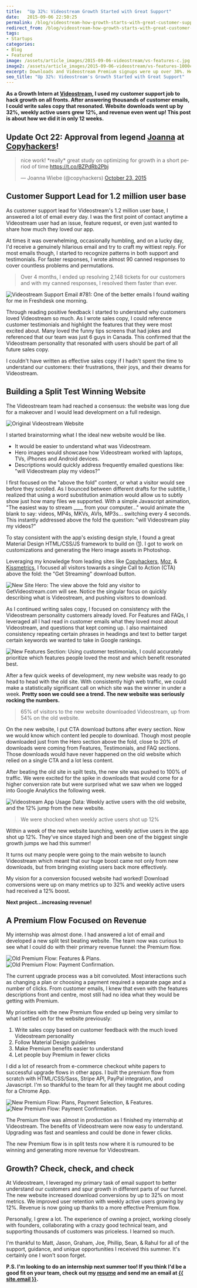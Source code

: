 ```yaml
---
title:  "Up 32%: Videostream Growth Started with Great Support"
date:   2015-09-06 22:50:25
permalink: /blog/videostream-how-growth-starts-with-great-customer-support
redirect_from: /blog/videostream-how-growth-starts-with-great-customer-support/
tags:
- Startups
categories:
- Blog
- Featured
image: /assets/article_images/2015-09-06-videostream/vs-features-c.jpg
image2: /assets/article_images/2015-09-06-videostream/vs-features-1000c.png
excerpt: Downloads and Videostream Premium signups were up over 30%. Here's how we did it.
seo_title: "Up 32%: Videostream's Growth Started with Great Support"
---
```


**As a Growth Intern at <a href="http://getvideostream.com" target="_blank">Videostream</a>, I used my customer support job to hack growth on all fronts. After answering thousands of customer emails, I could write sales copy that resonated. Website downloads went up by 32%, weekly active users grew 12%, and revenue even went up! This post is about how we did it in only 12 weeks.**

<h2>Update Oct 22: Approval from legend <a href="https://twitter.com/copyhackers" target="_blank">Joanna</a> at <a href="https://copyhackers.com" target="_blank">Copyhackers</a>!</h2>
<blockquote class="twitter-tweet" lang="en"><p lang="en" dir="ltr">nice work! *really* great study on optimizing for growth in a short period of time <a href="https://t.co/BZPdRb2Pbj">https://t.co/BZPdRb2Pbj</a></p>&mdash; Joanna Wiebe (@copyhackers) <a href="https://twitter.com/copyhackers/status/657363804162949121">October 23, 2015</a></blockquote>
<script async src="//platform.twitter.com/widgets.js" charset="utf-8"></script>

<h2>Customer Support Lead for 1.2 million user base</h2>
As customer support lead for Videostream's 1.2 million user base, I answered a lot of email every day. I was the first point of contact anytime a Videostream user had an issue, feature request, or even just wanted to share how much they loved our app.

At times it was overwhelming, occasionally humbling, and on a lucky day, I'd receive a genuinely hilarious email and try to craft my wittiest reply. For most emails though, I started to recognize patterns in both support and testimonials. For faster responses, I wrote almost 90 canned responses to cover countless problems and permutations.

<blockquote>Over 4 months, I ended up resolving 2,148 tickets for our customers and with my canned responses, I resolved them faster than ever.</blockquote>

![Videostream Support Email #781: One of the better emails I found waiting for me in Freshdesk one morning.](/assets/article_images/2015-09-06-videostream/nice-message.jpg)


Through reading positive feedback I started to understand why customers loved Videostream so much. As I wrote sales copy, I could reference customer testimonials and highlight the features that they were most excited about. Many loved the funny tips screens that had jokes and referenced that our team was just 6 guys in Canada. This confirmed that the Videostream personality that resonated with users should be part of all future sales copy.

I couldn't have written as effective sales copy if I hadn't spent the time to understand our customers: their frustrations, their joys, and their dreams for Videostream.

<h2>Building a Split Test Winning Website</h2>
The Videostream team had reached a consensus: the website was long due for a makeover and I would lead development on a full redesign.

![Original Videostream Website](/assets/article_images/2015-09-06-videostream/vs-old-c.jpg)

I started brainstorming what I the ideal new website would be like.

- It would be easier to understand what was Videostream.
- Hero images would showcase how Videostream worked with laptops, TVs, iPhones and Android devices.
- Descriptions would quickly address frequently emailed questions like: "will Videostream play my videos?"

I first focused on the "above the fold" content, or what a visitor would see before they scrolled. As I bounced between different drafts for the subtitle, I realized that using a word substitution animation would allow us to subtly show just how many files we supported. With a simple Javascript animation, "The easiest way to stream ____ from your computer..." would animate the blank to say: videos, MP4s, MKVs, AVIs, MP3s... switching every 4 seconds. This instantly addressed above the fold the question: "will Videostream play my videos?"

To stay consistent with the app's existing design style, I found a great Material Design HTML/CSS/JS framework to build on (<a href="http://www.materialup.com/posts/mdlp-material-design-landing-page" target="_blank">1</a>). I got to work on customizations and generating the Hero image assets in Photoshop.

Leveraging my knowledge from leading sites like <a href="https://copyhackers.com" target="_blank">Copyhackers</a>, <a href="https://moz.com/blog" target="_blank">Moz</a>, &amp; <a href="https://blog.kissmetrics.com" target="_blank">Kissmetrics</a>, I focused all visitors towards a single Call to Action (CTA) above the fold: the "Get Streaming" download button.

![New Site Hero: The view above the fold any visitor to GetVideostream.com will see. Notice the singular focus on quickly describing what is Videostream, and pushing visitors to download.](/assets/article_images/2015-09-06-videostream/vs-home-c.png)

As I continued writing sales copy, I focused on consistency with the Videostream personality customers already loved. For Features and FAQs, I leveraged all I had read in customer emails what they loved most about Videostream, and questions that kept coming up. I also maintained consistency repeating certain phrases in headings and text to better target certain keywords we wanted to take in Google rankings.

![New Features Section: Using customer testimonials, I could accurately prioritize which features people loved the most and which benefit resonated best.](/assets/article_images/2015-09-06-videostream/vs-features-c.jpg)

After a few quick weeks of development, my new website was ready to go head to head with the old site. With consistently high web traffic, we could make a statistically significant call on which site was the winner in under a week. <strong>Pretty soon we could see a trend. The new website was seriously rocking the numbers.</strong>

>65% of visitors to the new website downloaded Videostream, up from 54% on the old website.

On the new website, I put CTA download buttons after every section. Now we would know which content led people to download. Though most people downloaded just from the Hero section above the fold, close to 20% of downloads were coming from Features, Testimonials, and FAQ sections. Those downloads would have never happened on the old website which relied on a single CTA and a lot less content.

After beating the old site in spilt tests, the new site was pushed to 100% of traffic. We were excited for the spike in downloads that would come for a higher conversion rate but were surprised what we saw when we logged into Google Analytics the following week.

![Videostream App Usage Data: Weekly active users with the old website, and the 12% jump from the new website.](/assets/article_images/2015-09-06-videostream/weekly-active-users2.jpg)

>We were shocked when weekly active users shot up 12%

Within a week of the new website launching, weekly active users in the app shot up 12%. They've since stayed high and been one of the biggest single growth jumps we had this summer!

It turns out many people were going to the main website to launch Videostream which meant that our huge boost came not only from new downloads, but from bringing existing users back more effectively.

My vision for a conversion focused website had worked! Download conversions were up on many metrics up to 32% and weekly active users had received a 12% boost.

**Next project...increasing revenue!**

<h2>A Premium Flow Focused on Revenue</h2>
My internship was almost done. I had answered a lot of email and developed a new split test beating website. The team now was curious to see what I could do with their primary revenue funnel: the Premium flow.

![Old Premium Flow: Features & Plans.](/assets/article_images/2015-09-06-videostream/premo1-c.jpg)
![Old Premium Flow: Payment Confirmation.](/assets/article_images/2015-09-06-videostream/premo2-c.jpg)

The current upgrade process was a bit convoluted. Most interactions such as changing a plan or choosing a payment required a separate page and a number of clicks. From customer emails, I knew that even with the features descriptions front and centre, most still had no idea what they would be getting with Premium.

My priorities with the new Premium flow ended up being very similar to what I settled on for the website previously:

1. Write sales copy based on customer feedback with the much loved Videostream personality
2. Follow Material Design guidelines
3. Make Premium benefits easier to understand
4. Let people buy Premium in fewer clicks

I did a lot of research from e-commerce checkout white papers to successful upgrade flows in other apps. I built the premium flow from scratch with HTML/CSS/Sass, Stripe API, PayPal integration, and Javascript. I'm so thankful to the team for all they taught me about coding for a Chrome App.

![New Premium Flow: Plans, Payment Selection, & Features.](/assets/article_images/2015-09-06-videostream/premflow1-c.jpg)
![New Premium Flow: Payment Confirmation.](/assets/article_images/2015-09-06-videostream/premflow2-c.jpg)

The Premium flow was almost in production as I finished my internship at Videostream. The benefits of Videostream were now easy to understand. Upgrading was fast and seamless and could be done in fewer clicks.

The new Premium flow is in split tests now where it is rumoured to be winning and generating more revenue for Videostream.

<h2>Growth? Check, check, and check</h2>
At Videostream, I leveraged my primary task of email support to better understand our customers and spur growth in different parts of our funnel. The new website increased download conversions by up to 32% on most metrics. We improved user retention with weekly active users growing by 12%. Revenue is now going up thanks to a more effective Premium flow.

Personally, I grew a lot. The experience of owning a project, working closely with founders, collaborating with a crazy good technical team, and supporting thousands of customers was priceless. I learned so much.

I'm thankful to Matt, Jason, Graham, Joe, Phillip, Sean, & Rahul for all of the support, guidance, and unique opportunities I received this summer. It's certainly one I won't soon forget.

<strong>P.S. I'm looking to do an internship next summer too! If you think I'd be a good fit on your team, check out my <a href="{{ site.resume }}" target="_blank">resume</a> and send me an email at <a href="mailto:{{ site.email }}">{{ site.email }}</a>.</strong>

